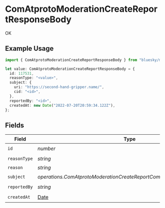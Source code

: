 # ComAtprotoModerationCreateReportResponseBody

OK

## Example Usage

```typescript
import { ComAtprotoModerationCreateReportResponseBody } from "bluesky/models/operations";

let value: ComAtprotoModerationCreateReportResponseBody = {
  id: 117531,
  reasonType: "<value>",
  subject: {
    uri: "https://second-hand-gripper.name/",
    cid: "<id>",
  },
  reportedBy: "<id>",
  createdAt: new Date("2022-07-20T20:59:34.122Z"),
};
```

## Fields

| Field                                                                                         | Type                                                                                          | Required                                                                                      | Description                                                                                   |
| --------------------------------------------------------------------------------------------- | --------------------------------------------------------------------------------------------- | --------------------------------------------------------------------------------------------- | --------------------------------------------------------------------------------------------- |
| `id`                                                                                          | *number*                                                                                      | :heavy_check_mark:                                                                            | N/A                                                                                           |
| `reasonType`                                                                                  | *string*                                                                                      | :heavy_check_mark:                                                                            | N/A                                                                                           |
| `reason`                                                                                      | *string*                                                                                      | :heavy_minus_sign:                                                                            | N/A                                                                                           |
| `subject`                                                                                     | *operations.ComAtprotoModerationCreateReportComAtprotoModerationSubject*                      | :heavy_check_mark:                                                                            | N/A                                                                                           |
| `reportedBy`                                                                                  | *string*                                                                                      | :heavy_check_mark:                                                                            | N/A                                                                                           |
| `createdAt`                                                                                   | [Date](https://developer.mozilla.org/en-US/docs/Web/JavaScript/Reference/Global_Objects/Date) | :heavy_check_mark:                                                                            | N/A                                                                                           |